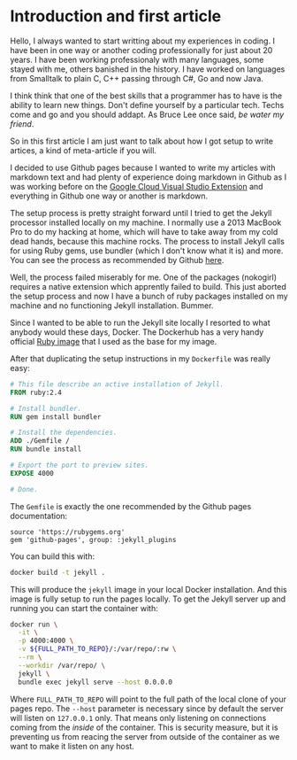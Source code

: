 # Introduction and first article

Hello, I always wanted to start writting about my experiences in coding. I have
been in one way or another coding professionally for just about 20 years. I have
been working professionaly with many languages, some stayed with me, others
banished in the history. I have worked on languages from Smalltalk to plain C,
C++ passing through C#, Go and now Java.

I think think that one of the best skills that a programmer has to have is the
ability to learn new things. Don't define yourself by a particular tech. Techs
come and go and you should addapt. As Bruce Lee once said, _be water my friend_.

So in this first article I am just want to talk about how I got setup to write
artices, a kind of meta-article if you will.

I decided to use Github pages because I wanted to write my articles with
markdown text and had plenty of experience doing markdown in Github as I was
working before on the [Google Cloud Visual Studio Extension][1] and everything
in Github one way or another is markdown.

The setup process is pretty straight forward until I tried to get the Jekyll
processor installed locally on my machine. I normally use a 2013 MacBook Pro to
do my hacking at home, which will have to take away from my cold dead hands,
because this machine rocks. The process to install Jekyll calls for using Ruby
gems, use bundler (which I don't know what it is) and more. You can see the
process as recommended by Github [here][2].

Well, the process failed miserably for me. One of the packages (nokogirl)
requires a native extension which apprently failed to build. This just aborted
the setup process and now I have a bunch of ruby packages installed on my
machine and no functioning Jekyll installation. Bummer.

Since I wanted to be able to run the Jekyll site locally I resorted to what
anybody would these days, Docker. The Dockerhub has a very handy official [Ruby
image][3] that I used as the base for my image.

After that duplicating the setup instructions in my `Dockerfile` was really
easy:
```Dockerfile
# This file describe an active installation of Jekyll.
FROM ruby:2.4

# Install bundler.
RUN gem install bundler

# Install the dependencies.
ADD ./Gemfile /
RUN bundle install

# Export the port to preview sites.
EXPOSE 4000

# Done.
```

The `Gemfile` is exactly the one recommended by the Github pages documentation:
```
source 'https://rubygems.org'
gem 'github-pages', group: :jekyll_plugins
```

You can build this with:
```bash
docker build -t jekyll .
```

This will produce the `jekyll` image in your local Docker installation. And this
image is fully setup to run the pages locally. To get the Jekyll server up and
running you can start the container with:
```bash
docker run \
  -it \
  -p 4000:4000 \
  -v ${FULL_PATH_TO_REPO}/:/var/repo/:rw \
  --rm \
  --workdir /var/repo/ \
  jekyll \
  bundle exec jekyll serve --host 0.0.0.0
```       

Where `FULL_PATH_TO_REPO` will point to the full path of the local clone of your
pages repo. The `--host` parameter is necessary since by default the server will
listen on `127.0.0.1` only. That means only listening on connections coming from
the _inside_ of the container. This is security measure, but it is preventing us
from reacing the server from outside of the container as we want to make it
listen on any host.

[1]: https://github.com/GoogleCloudPlatform/google-cloud-visualstudio
[2]: https://help.github.com/articles/setting-up-your-github-pages-site-locally-with-jekyll/#step-2-install-jekyll-using-bundler
[3]: https://github.com/docker-library/ruby/blob/3149de350c3bc540492a4331881b925e608c3abd/2.4/stretch/Dockerfile
